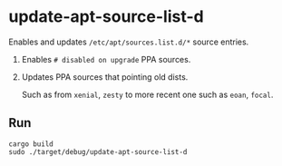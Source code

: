 # update-apt-source-list-d

Enables and updates `/etc/apt/sources.list.d/*` source entries.

1. Enables `# disabled on upgrade` PPA sources.

2. Updates PPA sources that pointing old dists.

   Such as from `xenial`, `zesty` to more recent one such as `eoan`, `focal`.

## Run

```
cargo build
sudo ./target/debug/update-apt-source-list-d
```
